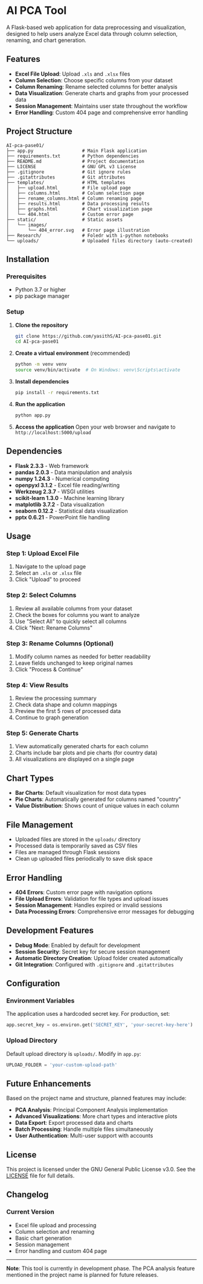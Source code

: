 # AI PCA Tool

A Flask-based web application for data preprocessing and visualization, designed to help users analyze Excel data through column selection, renaming, and chart generation.

## Features

- **Excel File Upload**: Upload `.xls` and `.xlsx` files
- **Column Selection**: Choose specific columns from your dataset
- **Column Renaming**: Rename selected columns for better analysis
- **Data Visualization**: Generate charts and graphs from your processed data
- **Session Management**: Maintains user state throughout the workflow
- **Error Handling**: Custom 404 page and comprehensive error handling

## Project Structure

```
AI-pca-pase01/
├── app.py                  # Main Flask application
├── requirements.txt        # Python dependencies
├── README.md               # Project documentation
├── LICENSE                 # GNU GPL v3 License
├── .gitignore              # Git ignore rules
├── .gitattributes          # Git attributes
├── templates/              # HTML templates
│   ├── upload.html         # File upload page
│   ├── columns.html        # Column selection page
│   ├── rename_columns.html # Column renaming page
│   ├── results.html        # Data processing results
│   ├── graphs.html         # Chart visualization page
│   └── 404.html            # Custom error page
├── static/                 # Static assets
│   └── images/
│       └── 404_error.svg   # Error page illustration
├── Research/               # Foledr with i-python notebooks
└── uploads/                # Uploaded files directory (auto-created)
```

## Installation

### Prerequisites

- Python 3.7 or higher
- pip package manager

### Setup

1. **Clone the repository**
   ```bash
   git clone https://github.com/yasithS/AI-pca-pase01.git
   cd AI-pca-pase01
   ```

2. **Create a virtual environment** (recommended)
   ```bash
   python -m venv venv
   source venv/bin/activate  # On Windows: venv\Scripts\activate
   ```

3. **Install dependencies**
   ```bash
   pip install -r requirements.txt
   ```

4. **Run the application**
   ```bash
   python app.py
   ```

5. **Access the application**
   Open your web browser and navigate to `http://localhost:5000/upload`

## Dependencies

- **Flask 2.3.3** - Web framework
- **pandas 2.0.3** - Data manipulation and analysis
- **numpy 1.24.3** - Numerical computing
- **openpyxl 3.1.2** - Excel file reading/writing
- **Werkzeug 2.3.7** - WSGI utilities
- **scikit-learn 1.3.0** - Machine learning library
- **matplotlib 3.7.2** - Data visualization
- **seaborn 0.12.2** - Statistical data visualization
- **pptx 0.6.21** - PowerPoint file handling

## Usage

### Step 1: Upload Excel File
1. Navigate to the upload page
2. Select an `.xls` or `.xlsx` file
3. Click "Upload" to proceed

### Step 2: Select Columns
1. Review all available columns from your dataset
2. Check the boxes for columns you want to analyze
3. Use "Select All" to quickly select all columns
4. Click "Next: Rename Columns"

### Step 3: Rename Columns (Optional)
1. Modify column names as needed for better readability
2. Leave fields unchanged to keep original names
3. Click "Process & Continue"

### Step 4: View Results
1. Review the processing summary
2. Check data shape and column mappings
3. Preview the first 5 rows of processed data
4. Continue to graph generation

### Step 5: Generate Charts
1. View automatically generated charts for each column
2. Charts include bar plots and pie charts (for country data)
3. All visualizations are displayed on a single page

## Chart Types

- **Bar Charts**: Default visualization for most data types
- **Pie Charts**: Automatically generated for columns named "country"
- **Value Distribution**: Shows count of unique values in each column

## File Management

- Uploaded files are stored in the `uploads/` directory
- Processed data is temporarily saved as CSV files
- Files are managed through Flask sessions
- Clean up uploaded files periodically to save disk space

## Error Handling

- **404 Errors**: Custom error page with navigation options
- **File Upload Errors**: Validation for file types and upload issues
- **Session Management**: Handles expired or invalid sessions
- **Data Processing Errors**: Comprehensive error messages for debugging

## Development Features

- **Debug Mode**: Enabled by default for development
- **Session Security**: Secret key for secure session management
- **Automatic Directory Creation**: Upload folder created automatically
- **Git Integration**: Configured with `.gitignore` and `.gitattributes`

## Configuration

### Environment Variables
The application uses a hardcoded secret key. For production, set:
```python
app.secret_key = os.environ.get('SECRET_KEY', 'your-secret-key-here')
```

### Upload Directory
Default upload directory is `uploads/`. Modify in `app.py`:
```python
UPLOAD_FOLDER = 'your-custom-upload-path'
```

## Future Enhancements

Based on the project name and structure, planned features may include:

- **PCA Analysis**: Principal Component Analysis implementation
- **Advanced Visualizations**: More chart types and interactive plots
- **Data Export**: Export processed data and charts
- **Batch Processing**: Handle multiple files simultaneously
- **User Authentication**: Multi-user support with accounts

## License

This project is licensed under the GNU General Public License v3.0. See the [LICENSE](LICENSE) file for full details.

## Changelog

### Current Version
- Excel file upload and processing
- Column selection and renaming
- Basic chart generation
- Session management
- Error handling and custom 404 page

---

**Note**: This tool is currently in development phase. The PCA analysis feature mentioned in the project name is planned for future releases.
